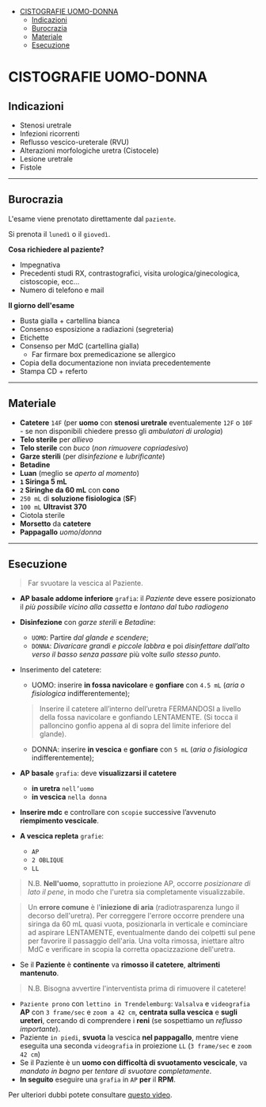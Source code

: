 - [CISTOGRAFIE UOMO-DONNA](#cistografie-uomo-donna)
  - [Indicazioni](#indicazioni)
  - [Burocrazia](#burocrazia)
  - [Materiale](#materiale)
  - [Esecuzione](#esecuzione)

# CISTOGRAFIE UOMO-DONNA

## Indicazioni

- Stenosi uretrale
- Infezioni ricorrenti
- Reflusso vescico-ureterale (RVU)
- Alterazioni morfologiche uretra (Cistocele)
- Lesione uretrale
- Fistole

- - -

## Burocrazia

L'esame viene prenotato direttamente dal `paziente`.

Si prenota il `lunedì` o il `giovedì`.

**Cosa richiedere al paziente?**

- Impegnativa
- Precedenti studi RX, contrastografici, visita urologica/ginecologica, cistoscopie, ecc...
- Numero di telefono e mail

**Il giorno dell'esame**

- Busta gialla + cartellina bianca
- Consenso esposizione a radiazioni (segreteria)
- Etichette
- Consenso per MdC (cartellina gialla)
  - Far firmare box premedicazione se allergico
- Copia della documentazione non inviata precedentemente
- Stampa CD + referto

- - -

## Materiale

- **Catetere** `14F`
(per **uomo** con **stenosi uretrale** eventualemente `12F` o `10F` - se non disponibili chiedere presso gli *ambulatori di urologia*)
- **Telo sterile** per *allievo*
- **Telo sterile** con *buco* 
(*non rimuovere copriadesivo*)
- **Garze sterili** 
(per *disinfezione* e *lubrificante*)
- **Betadine**
- **Luan** (meglio se *aperto al momento*)
- **`1` Siringa 5 mL**
- **`2` Siringhe da 60 mL** con **cono**
- `250 mL` di **soluzione fisiologica** (**SF**)
- `100 mL` **Ultravist 370**
- Ciotola sterile
- **Morsetto** da **catetere**
- **Pappagallo** *uomo*/*donna*

- - -

## Esecuzione

> Far svuotare la vescica al Paziente.

- **AP basale addome inferiore** `grafia`: il *Paziente* deve essere posizionato il *più possibile vicino alla cassetta* e *lontano dal tubo radiogeno*
- **Disinfezione** con *garze sterili* e *Betadine*: 
  - `UOMO`: Partire *dal glande e scendere*;
  - `DONNA`: *Divaricare grandi e piccole labbra* e poi *disinfettare dall’alto verso il basso* *senza passare* più volte *sullo stesso punto*.
- Inserimento del catetere:
  - UOMO: inserire **in fossa navicolare** e **gonfiare** con `4.5 mL` (*aria o fisiologica* indifferentemente);

  > Inserire il catetere all’interno dell’uretra FERMANDOSI a livello della fossa navicolare e gonfiando LENTAMENTE. (Si tocca il palloncino gonfio  appena al di sopra del limite inferiore del glande).

  - DONNA: inserire **in vescica** e **gonfiare** con `5 mL` (*aria o fisiologica* indifferentemente);

- **AP basale** `grafia`: deve **visualizzarsi il catetere** 
  - **in uretra** `nell’uomo`
  - **in vescica** `nella donna`
- **Inserire mdc** e controllare con `scopie` successive l’avvenuto **riempimento vescicale**.
- **A vescica repleta** `grafie`:
  - `AP`
  - `2 OBLIQUE`
  - `LL`

> N.B. **Nell'uomo**, soprattutto in proiezione AP, occorre *posizionare di lato il pene*, in modo che l'uretra sia completamente visualizzabile.

> Un **errore comune** è l'**iniezione di aria** (radiotrasparenza lungo il decorso dell'uretra). Per correggere l'errore occorre prendere una siringa da 60 mL quasi vuota, posizionarla in verticale e cominciare ad aspirare LENTAMENTE, eventualmente dando dei colpetti sul pene per favorire il passaggio dell'aria. Una volta rimossa, iniettare altro MdC e verificare in scopia la corretta opacizzazione dell'uretra.

- Se il **Paziente** è **continente** va **rimosso il catetere**, **altrimenti mantenuto**.

> N.B. Bisogna avvertire l'interventista prima di rimuovere il catetere!

- `Paziente prono` con `lettino in Trendelemburg`: `Valsalva` e `videografia` **AP** con `3 frame/sec` e `zoom a 42 cm`, **centrata sulla vescica** e **sugli ureteri**, cercando di comprendere i **reni** (se sospettiamo un *reflusso importante*).
- Paziente `in piedi`, **svuota** la vescica **nel pappagallo**, mentre viene eseguita una seconda `videografia` in proiezione `LL` (`3 frame/sec` e `zoom 42 cm`)
- Se il Paziente è un **uomo con difficoltà di svuotamento vescicale**, va *mandato in bagno* per *tentare di svuotare completamente*.
- **In seguito** eseguire una `grafia` in `AP` **per** il **RPM**.

Per ulteriori dubbi potete consultare [questo video](https://www.youtube.com/watch?v=CmLrd7smy2A).

<!--stackedit_data:
eyJoaXN0b3J5IjpbMTg3MTgwNTY1LC0yMDg4NzQ2NjEyXX0=
-->
